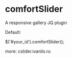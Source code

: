 # comfortSlider
A responsive gallery JQ plugin

Default:


 $('#your_id').comfortSlider();

more: cslider.ivanlis.ru
